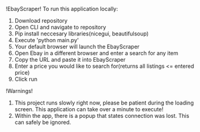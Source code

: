 !EbayScraper!
To run this application locally:
1. Download repository
2. Open CLI and navigate to repository
3. Pip install neccesary libraries(nicegui, beautifulsoup) 
4. Execute 'python main.py'
5. Your default browser will launch the EbayScraper
6. Open Ebay in a different browser and enter a search for any item
7. Copy the URL and paste it into EbayScraper
8. Enter a price you would like to search for(returns all listings <= entered price)
9. Click run

!Warnings!
1. This project runs slowly right now, please be patient during the loading screen.
   This application can take over a minute to execute!
2. Within the app, there is a popup that states connection was lost. This can safely be
   ignored.
